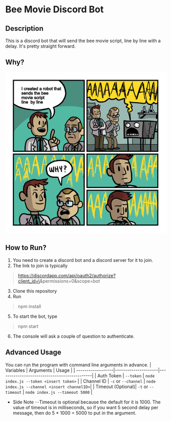 # Bee Movie Discord Bot

## Description
This is a discord bot that will send the bee movie script, line by line with a delay. It's pretty straight forward.

## Why?
![alt text](https://github.com/Nayoshi12/BeeMovieDiscordBot/blob/master/meme.png?raw=true "Dankest meme in the west")

## How to Run?
1. You need to create a discord bot and a discord server for it to join.
2. The link to join is typically
> https://discordapp.com/api/oauth2/authorize?client_id=\<INSERT APP ID>&permissions=0&scope=bot
3. Clone this repository
4. Run
> npm install
5. To start the bot, type 
> npm start
6. The console will ask a couple of question to authenticate.

## Advanced Usage
You can run the program with command line arguments in advance.
| Variables         |     Arguments       |    Usage                                    |
| ------------------|---------------------|---------------------------------------------|
| Auth Token        | `--token`           | `node index.js --token <insert token>`      |
| Channel ID        | `-c` or `--channel` | `node index.js --channel <insert channelID>`|
| Timeout (Optional)| `-t` or `--timeout` | `node index.js --timeout 5000`              |

* Side Note
⋅⋅⋅Timeout is optional because the default for it is 1000. The value of timeout is in milliseconds, so if you want 5 second delay per message, then do 5 * 1000 = 5000 to put in the argument.